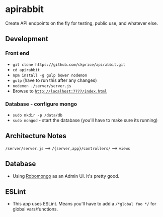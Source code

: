 # apirabbit
Create API endpoints on the fly for testing, public use, and whatever else.

## Development

### Front end
- `git clone https://github.com/ckprice/apirabbit.git`
- `cd apirabbit`
- `npm install -g gulp bower nodemon`
- `gulp` (have to run this after any changes)
- `nodemon ./server/server.js`
- Browse to [`http://localhost:7777/index.html`](http://localhost:7777/index.html)

### Database - configure mongo
- `sudo mkdir -p /data/db`
- `sudo mongod` - start the database (you'll have to make sure its running)

## Architecture Notes

`/server/server.js`	--> `/{server,app}/controllers/`	--> `views`

## Database

- Using [Robomongo](https://robomongo.org/download) as an Admin UI. It's pretty good.

## ESLint

- This app uses ESLint. Means you'll have to add a `/*global foo */` for global vars/functions.

